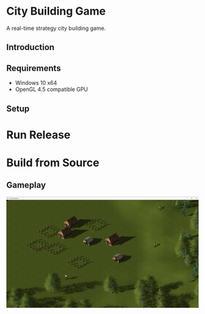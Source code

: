 # City Building Game

A real-time strategy city building game.

## Introduction



## Requirements

* Windows 10 x64
* OpenGL 4.5 compatible GPU

## Setup
# Run Release
# Build from Source

## Gameplay

![Graph](media/screenshot1.png)

